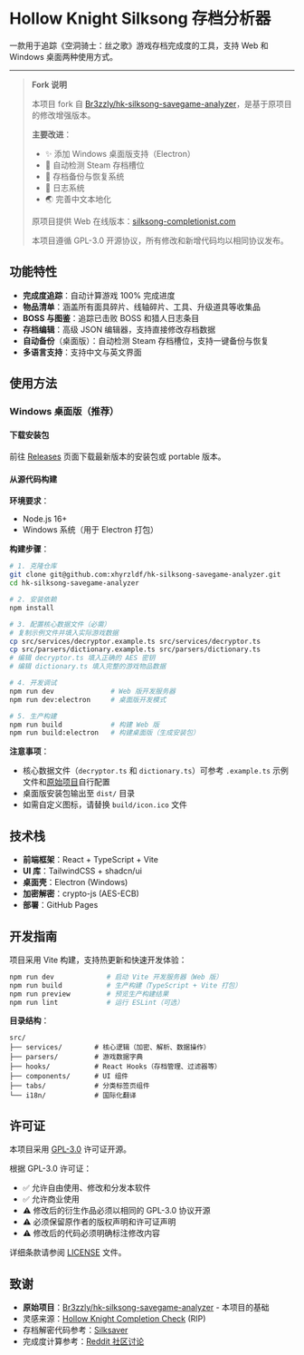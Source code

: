 # Hollow Knight Silksong 存档分析器

一款用于追踪《空洞骑士：丝之歌》游戏存档完成度的工具，支持 Web 和 Windows 桌面两种使用方式。

---

> **Fork 说明**
>
> 本项目 fork 自 [Br3zzly/hk-silksong-savegame-analyzer](https://github.com/Br3zzly/hk-silksong-savegame-analyzer)，是基于原项目的修改增强版本。
>
> **主要改进**：
> - ✨ 添加 Windows 桌面版支持（Electron）
> - 💾 自动检测 Steam 存档槽位
> - 🔄 存档备份与恢复系统
> - 📝 日志系统
> - 🌏 完善中文本地化
>
> 原项目提供 Web 在线版本：[silksong-completionist.com](http://silksong-completionist.com/)
>
> 本项目遵循 GPL-3.0 开源协议，所有修改和新增代码均以相同协议发布。

## 功能特性

- **完成度追踪**：自动计算游戏 100% 完成进度
- **物品清单**：涵盖所有面具碎片、线轴碎片、工具、升级道具等收集品
- **BOSS 与图鉴**：追踪已击败 BOSS 和猎人日志条目
- **存档编辑**：高级 JSON 编辑器，支持直接修改存档数据
- **自动备份**（桌面版）：自动检测 Steam 存档槽位，支持一键备份与恢复
- **多语言支持**：支持中文与英文界面

## 使用方法

### Windows 桌面版（推荐）

#### 下载安装包
前往 [Releases](../../releases) 页面下载最新版本的安装包或 portable 版本。

#### 从源代码构建

**环境要求**：
- Node.js 16+
- Windows 系统（用于 Electron 打包）

**构建步骤**：

```bash
# 1. 克隆仓库
git clone git@github.com:xhyrzldf/hk-silksong-savegame-analyzer.git
cd hk-silksong-savegame-analyzer

# 2. 安装依赖
npm install

# 3. 配置核心数据文件（必需）
# 复制示例文件并填入实际游戏数据
cp src/services/decryptor.example.ts src/services/decryptor.ts
cp src/parsers/dictionary.example.ts src/parsers/dictionary.ts
# 编辑 decryptor.ts 填入正确的 AES 密钥
# 编辑 dictionary.ts 填入完整的游戏物品数据

# 4. 开发调试
npm run dev              # Web 版开发服务器
npm run dev:electron     # 桌面版开发模式

# 5. 生产构建
npm run build            # 构建 Web 版
npm run build:electron   # 构建桌面版（生成安装包）
```

**注意事项**：
- 核心数据文件（`decryptor.ts` 和 `dictionary.ts`）可参考 `.example.ts` 示例文件和[原始项目](https://github.com/Br3zzly/hk-silksong-savegame-analyzer)自行配置
- 桌面版安装包输出至 `dist/` 目录
- 如需自定义图标，请替换 `build/icon.ico` 文件

## 技术栈

- **前端框架**：React + TypeScript + Vite
- **UI 库**：TailwindCSS + shadcn/ui
- **桌面壳**：Electron (Windows)
- **加密解密**：crypto-js (AES-ECB)
- **部署**：GitHub Pages

## 开发指南

项目采用 Vite 构建，支持热更新和快速开发体验：

```bash
npm run dev             # 启动 Vite 开发服务器（Web 版）
npm run build           # 生产构建（TypeScript + Vite 打包）
npm run preview         # 预览生产构建结果
npm run lint            # 运行 ESLint（可选）
```

**目录结构**：
```
src/
├── services/        # 核心逻辑（加密、解析、数据操作）
├── parsers/         # 游戏数据字典
├── hooks/           # React Hooks（存档管理、过滤器等）
├── components/      # UI 组件
├── tabs/            # 分类标签页组件
└── i18n/            # 国际化翻译
```

## 许可证

本项目采用 [GPL-3.0](LICENSE) 许可证开源。

根据 GPL-3.0 许可证：
- ✅ 允许自由使用、修改和分发本软件
- ✅ 允许商业使用
- ⚠️ 修改后的衍生作品必须以相同的 GPL-3.0 协议开源
- ⚠️ 必须保留原作者的版权声明和许可证声明
- ⚠️ 修改后的代码必须明确标注修改内容

详细条款请参阅 [LICENSE](LICENSE) 文件。

## 致谢

- **原始项目**：[Br3zzly/hk-silksong-savegame-analyzer](https://github.com/Br3zzly/hk-silksong-savegame-analyzer) - 本项目的基础
- 灵感来源：[Hollow Knight Completion Check](https://reznormichael.github.io/hollow-knight-completion-check/) (RIP)
- 存档解密代码参考：[Silksaver](https://martinshift.github.io/silksaver/)
- 完成度计算参考：[Reddit 社区讨论](https://www.reddit.com/r/Silksong/comments/1ng54do/list_of_requirements_to_get_100_completion/)
